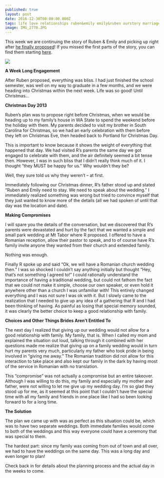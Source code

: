 ```yaml
---
published: true
layout: post
date: 2016-12-30T00:00:00.000Z
tags: life love relationships ruben&emily emily&ruben ourstory marriage lifestyle engagement family
image: IMG_2770.JPG
---
```


This week we are continuing the story of Ruben & Emily and picking up right after [he finally proposed](http://edibleem.com/the-biggest-non-surprise)! If you missed the first parts of the story, you can find them starting [here](http://edibleem.com/how-he-unintentionally-had-me-hooked).




<a href="//www.pinterest.com/pin/create/button/" data-pin-do="buttonBookmark"  data-pin-color="red"><img src="//assets.pinterest.com/images/pidgets/pinit_fg_en_rect_red_20.png" /></a>
<!-- Please call pinit.js only once per page -->
<script type="text/javascript" async defer src="//assets.pinterest.com/js/pinit.js"></script>

**A Week Long Engagement**

After Ruben proposed, everything was bliss. I had just finished the school semester, was well on my way to graduate in a few months, and we were heading into Christmas within the next week. Life was so good! Until Christmas...

**Christmas Day 2013**

Ruben’s plan was to propose right before Christmas, when we would be heading up to my family’s house in WA State to spend the weekend before the holiday with them. My parents decided to visit my brother in South Carolina for Christmas, so we had an early celebration with them before they left on Christmas Eve, then headed back to Portland for Christmas Day. 

This is important to know because it shows the weight of everything that happened that day. We had visited R’s parents the same day we got engaged to celebrate with them, and the air definitely seemed a bit tense then. However, I was in such bliss that I didn’t really think much of it. I thought “they MUST be happy for us.” Why wouldn’t they be?

Well, they sure told us why they weren’t – at first.

Immediately following our Christmas dinner, R’s father stood up and stated “Ruben and Emily need to stay. We need to speak about the wedding.” I immediately realized something was wrong but tried to convince myself that they just wanted to know more of the details (all we had spoken of until that day was the location and date).

**Making Compromises**

I will spare you the details of the conversation, but we discovered that R’s parents were devastated and hurt by the fact that we wanted a simple and small park wedding at Mt Tabor where R proposed. I offered to have a Romanian reception, allow their pastor to speak, and to of course have R’s family invite anyone they wanted from their church and extended family. 

Nothing was enough. 

Finally R spoke up and said “Ok, we will have a Romanian church wedding then.” I was so shocked I couldn’t say anything initially but thought “Hey, that’s not something I agreed to!” I could rationally understand the importance of having a traditional wedding, but could not fathom the fact that we could not make it simple, choose our own speaker, or even hold it anywhere other than a church I was unfamiliar with! This entirely changed everything and I was not sure I was ok with it. But I slowly came to the realization that I needed to give up any idea of a gathering that R and I had been thinking of having. As painful as losing that special memory sounded, it was clearly the better choice to keep a good relationship with family.

**Choices and Other Things Brides Aren’t Entitled To**

The next day I realized that giving up our wedding would not allow for a good relationship with family. My family, that is. When I called my mom and explained the situation out loud, talking through it combined with her questions made me realize that giving up on a family wedding would in turn hurt my parents very much, particularly my father who took pride in being involved in “giving me away.” The Romanian tradition did not allow for this interaction to take place and also kept our family in the dark by having most of the service in Romanian with no translation. 

This “compromise” was not actually a compromise but an entire takeover. Although I was willing to do this, my family and especially my mother and father, were not willing to let me give up my wedding day. I’m so glad they stood up for me, as it seemed at this point that I couldn’t have the special time with all my family and friends in one place like I had so been looking forward to for a long time. 

**The Solution**

The plan we came up with was as perfect as this situation could be, which was to have two separate weddings. Both immediate families would come to both of the weddings and this way everyone could have a ceremony that was special to them.

The hardest part: since my family was coming from out of town and all over, we had to have the weddings on the same day. This was a long day and even longer to plan! 

Check back in for details about the planning process and the actual day in the weeks to come.
